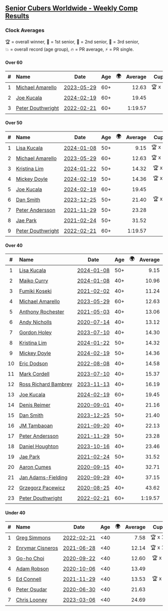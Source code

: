 <style>table {white-space: nowrap;}</style>
<link rel="stylesheet" type="text/css" href="/scw-comp/css/flags.css" />

## [Senior Cubers Worldwide - Weekly Comp Results](/scw-comp/results/)
### Clock Averages

<span style="white-space: nowrap;">🏆 = overall winner</span>, <span style="white-space: nowrap;">🥇 = 1st senior</span>, <span style="white-space: nowrap;">🥈 = 2nd senior</span>, <span style="white-space: nowrap;">🥉 = 3rd senior</span>, <span style="white-space: nowrap;">💥 = overall record (age group)</span>, <span style="white-space: nowrap;">🔥 = PR average</span>, <span style="white-space: nowrap;">⚡ = PR single</span>.

#### Over 60

| # | Name | Date | Age | 🌍 | Average | Cups | Medals | Achievements | Video |
| :--: | :-- | :--: | :--: | :--: | --: | :--: | :-- | :-- | :-- |
| 1 | [Michael Amarello](../../persons/michael_amarello/clock.md) | [2023-05-29](../../results/2023-05-29/clock.md) | 60+ | <i class="flag flag-US" /> | 12.63 | 🏆 x 14 | 🥇 x 15, 🥈 x 7, 🥉 x 1 | 💥 x 5, 🔥 x 14, ⚡ x 12 | [Desktop](https://www.facebook.com/events/3552780501633678/permalink/3556029874642074) / [Mobile](https://m.facebook.com/events/3552780501633678?view=permalink&id=3556029874642074) |
| 2 | [Joe Kucala](../../persons/joe_kucala/clock.md) | [2024-02-19](../../results/2024-02-19/clock.md) | 60+ | <i class="flag flag-US" /> | 19.45 |  | 🥈 x 2, 🥉 x 5 | 🔥 x 13, ⚡ x 12 | [Desktop](https://www.facebook.com/events/754314473328390/permalink/758100532949784) / [Mobile](https://m.facebook.com/events/754314473328390?view=permalink&id=758100532949784) |
| 3 | [Peter Douthwright](../../persons/peter_douthwright/clock.md) | [2022-02-21](../../results/2022-02-21/clock.md) | 60+ | <i class="flag flag-CA" /> | 1:19.57 |  | 🥈 x 1 | 💥 x 1, 🔥 x 1, ⚡ x 1 | [Desktop](https://www.facebook.com/622712395/videos/pcb.2889603954518836/474220731094545) / [Mobile](https://m.facebook.com/622712395/videos/pcb.2889603954518836/474220731094545) |

#### Over 50

| # | Name | Date | Age | 🌍 | Average | Cups | Medals | Achievements | Video |
| :--: | :-- | :--: | :--: | :--: | --: | :--: | :-- | :-- | :-- |
| 1 | [Lisa Kucala](../../persons/lisa_kucala/clock.md) | [2024-01-08](../../results/2024-01-08/clock.md) | 50+ | <i class="flag flag-US" /> | 9.15 | 🏆 x 34 | 🥇 x 43, 🥈 x 17, 🥉 x 3 | 💥 x 35, 🔥 x 23, ⚡ x 26 | [Desktop](https://www.facebook.com/events/400079779140864/permalink/407075011774674) / [Mobile](https://m.facebook.com/events/400079779140864?view=permalink&id=407075011774674) |
| 2 | [Michael Amarello](../../persons/michael_amarello/clock.md) | [2023-05-29](../../results/2023-05-29/clock.md) | 60+ | <i class="flag flag-US" /> | 12.63 | 🏆 x 14 | 🥇 x 15, 🥈 x 7, 🥉 x 1 | 💥 x 5, 🔥 x 14, ⚡ x 12 | [Desktop](https://www.facebook.com/events/3552780501633678/permalink/3556029874642074) / [Mobile](https://m.facebook.com/events/3552780501633678?view=permalink&id=3556029874642074) |
| 3 | [Kristina Lim](../../persons/kristina_lim/clock.md) | [2024-01-22](../../results/2024-01-22/clock.md) | 50+ | <i class="flag flag-US" /> | 14.32 | 🏆 x 1 | 🥇 x 1, 🥈 x 4, 🥉 x 5 | 🔥 x 6, ⚡ x 7 | [Desktop](https://www.facebook.com/1045330593/videos/378704504766735) / [Mobile](https://m.facebook.com/1045330593/videos/378704504766735) |
| 4 | [Mickey Doyle](../../persons/mickey_doyle/clock.md) | [2024-02-19](../../results/2024-02-19/clock.md) | 50+ | <i class="flag flag-US" /> | 14.36 | 🏆 x 1 | 🥇 x 2, 🥈 x 3, 🥉 x 5 | 🔥 x 12, ⚡ x 11 | [Desktop](https://www.facebook.com/events/754314473328390/permalink/761201609306343) / [Mobile](https://m.facebook.com/events/754314473328390?view=permalink&id=761201609306343) |
| 5 | [Joe Kucala](../../persons/joe_kucala/clock.md) | [2024-02-19](../../results/2024-02-19/clock.md) | 60+ | <i class="flag flag-US" /> | 19.45 |  | 🥈 x 2, 🥉 x 5 | 🔥 x 13, ⚡ x 12 | [Desktop](https://www.facebook.com/events/754314473328390/permalink/758100532949784) / [Mobile](https://m.facebook.com/events/754314473328390?view=permalink&id=758100532949784) |
| 6 | [Dan Smith](../../persons/dan_smith/clock.md) | [2023-12-25](../../results/2023-12-25/clock.md) | 50+ | <i class="flag flag-US" /> | 21.40 | 🏆 x 2 | 🥇 x 2, 🥈 x 2, 🥉 x 4 | 🔥 x 5, ⚡ x 5 | [Desktop](https://www.facebook.com/events/737938394503175/permalink/744659417164406) / [Mobile](https://m.facebook.com/events/737938394503175?view=permalink&id=744659417164406) |
| 7 | [Peter Andersson](../../persons/peter_andersson/clock.md) | [2021-11-29](../../results/2021-11-29/clock.md) | 50+ | <i class="flag flag-SE" /> | 23.28 |  | 🥇 x 1, 🥈 x 2, 🥉 x 1 | 🔥 x 5, ⚡ x 4 | [Desktop](https://www.facebook.com/events/1226219924873960/permalink/1232342864261666) / [Mobile](https://m.facebook.com/events/1226219924873960?view=permalink&id=1232342864261666) |
| 8 | [Jae Park](../../persons/jae_park/clock.md) | [2021-02-24](../../results/2021-02-24/clock.md) | 50+ | <i class="flag flag-US" /> | 31.52 |  | 🥈 x 4, 🥉 x 7 | 🔥 x 7, ⚡ x 7 | [Desktop](https://www.facebook.com/events/699856724029067/permalink/704607613553978) / [Mobile](https://m.facebook.com/events/699856724029067?view=permalink&id=704607613553978) |
| 9 | [Peter Douthwright](../../persons/peter_douthwright/clock.md) | [2022-02-21](../../results/2022-02-21/clock.md) | 60+ | <i class="flag flag-CA" /> | 1:19.57 |  | 🥈 x 1 | 💥 x 1, 🔥 x 1, ⚡ x 1 | [Desktop](https://www.facebook.com/622712395/videos/pcb.2889603954518836/474220731094545) / [Mobile](https://m.facebook.com/622712395/videos/pcb.2889603954518836/474220731094545) |

#### Over 40

| # | Name | Date | Age | 🌍 | Average | Cups | Medals | Achievements | Video |
| :--: | :-- | :--: | :--: | :--: | --: | :--: | :-- | :-- | :-- |
| 1 | [Lisa Kucala](../../persons/lisa_kucala/clock.md) | [2024-01-08](../../results/2024-01-08/clock.md) | 50+ | <i class="flag flag-US" /> | 9.15 | 🏆 x 34 | 🥇 x 43, 🥈 x 17, 🥉 x 3 | 💥 x 35, 🔥 x 23, ⚡ x 26 | [Desktop](https://www.facebook.com/events/400079779140864/permalink/407075011774674) / [Mobile](https://m.facebook.com/events/400079779140864?view=permalink&id=407075011774674) |
| 2 | [Maiko Curry](../../persons/maiko_curry/clock.md) | [2024-01-08](../../results/2024-01-08/clock.md) | 40+ | <i class="flag flag-JP" /> | 10.96 |  | 🥈 x 4 | 💥 x 1, 🔥 x 3, ⚡ x 4 | [Desktop](https://www.facebook.com/events/400079779140864/permalink/404359948712847) / [Mobile](https://m.facebook.com/events/400079779140864?view=permalink&id=404359948712847) |
| 3 | [Fumiki Koseki](../../persons/fumiki_koseki/clock.md) | [2021-02-02](../../results/2021-02-02/clock.md) | 40+ | <i class="flag flag-JP" /> | 11.24 | 🏆 x 10 | 🥇 x 24 | 💥 x 5, 🔥 x 6, ⚡ x 4 | [Desktop](https://www.facebook.com/events/706077650319450/permalink/709717623288786) / [Mobile](https://m.facebook.com/events/706077650319450?view=permalink&id=709717623288786) |
| 4 | [Michael Amarello](../../persons/michael_amarello/clock.md) | [2023-05-29](../../results/2023-05-29/clock.md) | 60+ | <i class="flag flag-US" /> | 12.63 | 🏆 x 14 | 🥇 x 15, 🥈 x 7, 🥉 x 1 | 💥 x 5, 🔥 x 14, ⚡ x 12 | [Desktop](https://www.facebook.com/events/3552780501633678/permalink/3556029874642074) / [Mobile](https://m.facebook.com/events/3552780501633678?view=permalink&id=3556029874642074) |
| 5 | [Anthony Rochester](../../persons/anthony_rochester/clock.md) | [2021-05-03](../../results/2021-05-03/clock.md) | 40+ | <i class="flag flag-AU" /> | 13.06 | 🏆 x 2 | 🥇 x 8, 🥈 x 8, 🥉 x 3 | 🔥 x 7, ⚡ x 12 | [Desktop](https://www.facebook.com/events/1091923434665777/permalink/1093289581195829) / [Mobile](https://m.facebook.com/events/1091923434665777?view=permalink&id=1093289581195829) |
| 6 | [Andy Nicholls](../../persons/andy_nicholls/clock.md) | [2020-07-14](../../results/2020-07-14/clock.md) | 40+ | <i class="flag flag-GB" /> | 13.12 | 🏆 x 4 | 🥇 x 4, 🥈 x 2 | 💥 x 4, 🔥 x 3, ⚡ x 2 | [Desktop](https://www.facebook.com/events/413064016333950/permalink/415320132775005) / [Mobile](https://m.facebook.com/events/413064016333950?view=permalink&id=415320132775005) |
| 7 | [Gordon Holey](../../persons/gordon_holey/clock.md) | [2023-07-10](../../results/2023-07-10/clock.md) | 40+ | <i class="flag flag-US" /> | 14.30 |  | 🥈 x 6, 🥉 x 5 | 🔥 x 5, ⚡ x 3 | [Desktop](https://www.facebook.com/events/290406996735190/permalink/296233549485868) / [Mobile](https://m.facebook.com/events/290406996735190?view=permalink&id=296233549485868) |
| 8 | [Kristina Lim](../../persons/kristina_lim/clock.md) | [2024-01-22](../../results/2024-01-22/clock.md) | 50+ | <i class="flag flag-US" /> | 14.32 | 🏆 x 1 | 🥇 x 1, 🥈 x 4, 🥉 x 5 | 🔥 x 6, ⚡ x 7 | [Desktop](https://www.facebook.com/1045330593/videos/378704504766735) / [Mobile](https://m.facebook.com/1045330593/videos/378704504766735) |
| 9 | [Mickey Doyle](../../persons/mickey_doyle/clock.md) | [2024-02-19](../../results/2024-02-19/clock.md) | 50+ | <i class="flag flag-US" /> | 14.36 | 🏆 x 1 | 🥇 x 2, 🥈 x 3, 🥉 x 5 | 🔥 x 12, ⚡ x 11 | [Desktop](https://www.facebook.com/events/754314473328390/permalink/761201609306343) / [Mobile](https://m.facebook.com/events/754314473328390?view=permalink&id=761201609306343) |
| 10 | [Eric Dodson](../../persons/eric_dodson/clock.md) | [2022-08-08](../../results/2022-08-08/clock.md) | 40+ | <i class="flag flag-US" /> | 14.58 | 🏆 x 5 | 🥇 x 5, 🥈 x 3 | 🔥 x 6, ⚡ x 4 | [Desktop](https://www.facebook.com/events/1202320373645710/permalink/1211319342745813) / [Mobile](https://m.facebook.com/events/1202320373645710?view=permalink&id=1211319342745813) |
| 11 | [Mark Cordell](../../persons/mark_cordell/clock.md) | [2023-07-10](../../results/2023-07-10/clock.md) | 40+ | <i class="flag flag-US" /> | 15.37 |  | 🥈 x 2, 🥉 x 2 | 🔥 x 6, ⚡ x 7 | [Desktop](https://www.facebook.com/events/290406996735190/permalink/297388136037076) / [Mobile](https://m.facebook.com/events/290406996735190?view=permalink&id=297388136037076) |
| 12 | [Ross Richard Bambrey](../../persons/ross_richard_bambrey/clock.md) | [2023-11-13](../../results/2023-11-13/clock.md) | 40+ | <i class="flag flag-GB" /> | 16.19 |  | 🥈 x 2, 🥉 x 3 | 🔥 x 4, ⚡ x 3 | [Desktop](https://www.facebook.com/536706331/videos/1822105181540462) / [Mobile](https://m.facebook.com/536706331/videos/1822105181540462) |
| 13 | [Joe Kucala](../../persons/joe_kucala/clock.md) | [2024-02-19](../../results/2024-02-19/clock.md) | 60+ | <i class="flag flag-US" /> | 19.45 |  | 🥈 x 2, 🥉 x 5 | 🔥 x 13, ⚡ x 12 | [Desktop](https://www.facebook.com/events/754314473328390/permalink/758100532949784) / [Mobile](https://m.facebook.com/events/754314473328390?view=permalink&id=758100532949784) |
| 14 | [Denis Reimer](../../persons/denis_reimer/clock.md) | [2020-09-01](../../results/2020-09-01/clock.md) | 40+ | <i class="flag flag-CA" /> | 21.16 | 🏆 x 1 | 🥇 x 2 | 🔥 x 2, ⚡ x 2 | [Desktop](https://www.facebook.com/denis.reimer.5473/videos/660175297927432) / [Mobile](https://m.facebook.com/denis.reimer.5473/videos/660175297927432) |
| 15 | [Dan Smith](../../persons/dan_smith/clock.md) | [2023-12-25](../../results/2023-12-25/clock.md) | 50+ | <i class="flag flag-US" /> | 21.40 | 🏆 x 2 | 🥇 x 2, 🥈 x 2, 🥉 x 4 | 🔥 x 5, ⚡ x 5 | [Desktop](https://www.facebook.com/events/737938394503175/permalink/744659417164406) / [Mobile](https://m.facebook.com/events/737938394503175?view=permalink&id=744659417164406) |
| 16 | [JM Tambaoan](../../persons/jm_tambaoan/clock.md) | [2021-09-20](../../results/2021-09-20/clock.md) | 40+ | <i class="flag flag-PH" /> | 22.13 | 🏆 x 1 | 🥇 x 1, 🥈 x 10 | 🔥 x 4, ⚡ x 3 | [Desktop](https://www.facebook.com/events/374286267681717/permalink/383602996750044) / [Mobile](https://m.facebook.com/events/374286267681717?view=permalink&id=383602996750044) |
| 17 | [Peter Andersson](../../persons/peter_andersson/clock.md) | [2021-11-29](../../results/2021-11-29/clock.md) | 50+ | <i class="flag flag-SE" /> | 23.28 |  | 🥇 x 1, 🥈 x 2, 🥉 x 1 | 🔥 x 5, ⚡ x 4 | [Desktop](https://www.facebook.com/events/1226219924873960/permalink/1232342864261666) / [Mobile](https://m.facebook.com/events/1226219924873960?view=permalink&id=1232342864261666) |
| 18 | [Daniel Houghton](../../persons/daniel_houghton/clock.md) | [2023-10-16](../../results/2023-10-16/clock.md) | 40+ | <i class="flag flag-CH" /> | 23.46 |  | 🥈 x 1, 🥉 x 1 | 🔥 x 2, ⚡ x 3 | [Desktop](https://www.facebook.com/events/1393317244902153/permalink/1399784787588732) / [Mobile](https://m.facebook.com/events/1393317244902153?view=permalink&id=1399784787588732) |
| 19 | [Jae Park](../../persons/jae_park/clock.md) | [2021-02-24](../../results/2021-02-24/clock.md) | 50+ | <i class="flag flag-US" /> | 31.52 |  | 🥈 x 4, 🥉 x 7 | 🔥 x 7, ⚡ x 7 | [Desktop](https://www.facebook.com/events/699856724029067/permalink/704607613553978) / [Mobile](https://m.facebook.com/events/699856724029067?view=permalink&id=704607613553978) |
| 20 | [Aaron Cumes](../../persons/aaron_cumes/clock.md) | [2020-09-15](../../results/2020-09-15/clock.md) | 40+ | <i class="flag flag-GB" /> | 32.71 |  | 🥈 x 1, 🥉 x 1 | 🔥 x 3, ⚡ x 3 | [Desktop](https://www.facebook.com/events/681386202727964/permalink/683494675850450) / [Mobile](https://m.facebook.com/events/681386202727964?view=permalink&id=683494675850450) |
| 21 | [Jan Adams-Fielding](../../persons/jan_adams_fielding/clock.md) | [2020-09-29](../../results/2020-09-29/clock.md) | 40+ | <i class="flag flag-GB" /> | 37.15 |  | 🥇 x 2, 🥈 x 1, 🥉 x 3 | 🔥 x 3, ⚡ x 3 | [Desktop](https://www.facebook.com/events/318437286122261/permalink/323510402281616) / [Mobile](https://m.facebook.com/events/318437286122261?view=permalink&id=323510402281616) |
| 22 | [Grzegorz Pacewicz](../../persons/grzegorz_pacewicz/clock.md) | [2020-08-25](../../results/2020-08-25/clock.md) | 40+ | <i class="flag flag-PL" /> | 43.62 |  | 🥉 x 1 | 🔥 x 1, ⚡ x 1 | [Desktop](https://www.facebook.com/events/335350317875490/permalink/340431677367354) / [Mobile](https://m.facebook.com/events/335350317875490?view=permalink&id=340431677367354) |
| 23 | [Peter Douthwright](../../persons/peter_douthwright/clock.md) | [2022-02-21](../../results/2022-02-21/clock.md) | 60+ | <i class="flag flag-CA" /> | 1:19.57 |  | 🥈 x 1 | 💥 x 1, 🔥 x 1, ⚡ x 1 | [Desktop](https://www.facebook.com/622712395/videos/pcb.2889603954518836/474220731094545) / [Mobile](https://m.facebook.com/622712395/videos/pcb.2889603954518836/474220731094545) |

#### Under 40

| # | Name | Date | Age | 🌍 | Average | Cups | Medals | Achievements | Video |
| :--: | :-- | :--: | :--: | :--: | --: | :--: | :-- | :-- | :-- |
| 1 | [Greg Simmons](../../persons/greg_simmons/clock.md) | [2022-02-21](../../results/2022-02-21/clock.md) | <40 | <i class="flag flag-GB" /> | 7.58 | 🏆 x 15 |  | 💥 x 12, 🔥 x 10, ⚡ x 11 | [Desktop](https://www.facebook.com/events/283377510532834/permalink/288697400000845) / [Mobile](https://m.facebook.com/events/283377510532834?view=permalink&id=288697400000845) |
| 2 | [Enrymar Cisneros](../../persons/enrymar_cisneros/clock.md) | [2021-06-28](../../results/2021-06-28/clock.md) | <40 | <i class="flag flag-VE" /> | 12.14 | 🏆 x 13 |  | 🔥 x 7, ⚡ x 7 | [Desktop](https://www.facebook.com/events/2032757193542617/permalink/2043671732451163) / [Mobile](https://m.facebook.com/events/2032757193542617?view=permalink&id=2043671732451163) |
| 3 | [Go-ho Choi](../../persons/go_ho_choi/clock.md) | [2020-09-22](../../results/2020-09-22/clock.md) | <40 | <i class="flag flag-KR" /> | 12.60 | 🏆 x 1 |  | 💥 x 1, 🔥 x 1, ⚡ x 1 | [Desktop](https://www.facebook.com/events/361626694990606/permalink/364982414655034) / [Mobile](https://m.facebook.com/events/361626694990606?view=permalink&id=364982414655034) |
| 4 | [Adam Robson](../../persons/adam_robson/clock.md) | [2020-10-06](../../results/2020-10-06/clock.md) | <40 | <i class="flag flag-GB" /> | 13.49 |  |  | 🔥 x 5, ⚡ x 5 | [Desktop](https://www.facebook.com/100005428097972/videos/1485376744986581) / [Mobile](https://m.facebook.com/100005428097972/videos/1485376744986581) |
| 5 | [Ed Connell](../../persons/ed_connell/clock.md) | [2021-11-29](../../results/2021-11-29/clock.md) | <40 | <i class="flag flag-IE" /> | 13.53 | 🏆 x 7 |  | 🔥 x 7, ⚡ x 6 | [Desktop](https://www.facebook.com/events/1226219924873960/permalink/1234824240680195) / [Mobile](https://m.facebook.com/events/1226219924873960?view=permalink&id=1234824240680195) |
| 6 | [Peter Osudar](../../persons/peter_osudar/clock.md) | [2020-06-30](../../results/2020-06-30/clock.md) | <40 | <i class="flag flag-CA" /> | 21.63 |  |  | 🔥 x 1, ⚡ x 1 | [Desktop](https://www.facebook.com/events/1716512181834525/permalink/1716739918478418) / [Mobile](https://m.facebook.com/events/1716512181834525?view=permalink&id=1716739918478418) |
| 7 | [Chris Looney](../../persons/chris_looney/clock.md) | [2023-03-06](../../results/2023-03-06/clock.md) | <40 | <i class="flag flag-US" /> | 24.69 |  |  | 🔥 x 4, ⚡ x 4 | [Desktop](https://www.facebook.com/chris.looney/videos/604215968241080) / [Mobile](https://m.facebook.com/chris.looney/videos/604215968241080) |


<!-- Global site tag (gtag.js) - Google Analytics -->
<script async src="https://www.googletagmanager.com/gtag/js?id=UA-86348435-3"></script>
<script>window.dataLayer = window.dataLayer || []; function gtag() {dataLayer.push(arguments);} gtag('js', new Date()); gtag('config', 'UA-86348435-3');</script>
